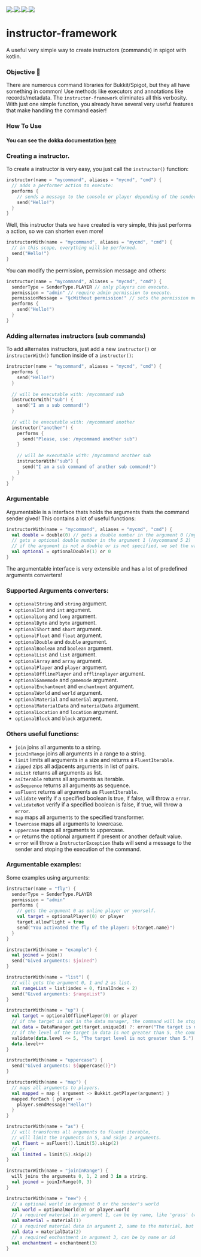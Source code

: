 <a href="https://github.com/uinnn/instructor-framework">
  <img align="center" src="https://img.shields.io/static/v1?style=for-the-badge&label=author&message=uinnn&color=informational"/>
</a>
<a href="https://github.com/uinnn/instructor-framework">
  <img align="center" src="https://img.shields.io/github/v/release/uinnn/instructor-framework?color=yellow&label=instructor-framework&style=for-the-badge"/>
</a>
<a href="https://github.com/uinnn/instructor-framework">
  <img align="center" src="https://img.shields.io/github/v/release/uinnn/instructor-framework?color=ff69b4&label=maven-central&style=for-the-badge"/>
</a>
<a href="https://github.com/uinnn/instructor-framework">
  <img align="center" src="https://img.shields.io/static/v1?style=for-the-badge&label=license&message=MIT License&color=success"/>
</a>

# instructor-framework
A useful very simple way to create instructors (commands) in spigot with kotlin.

### Objective 📝
There are numerous command libraries for Bukkit/Spigot, but they all have something in common!
Use methods like executors and annotations like records/metadata.
The `instructor-framework` eliminates all this verbosity.
With just one simple function, you already have several very useful features that make handling the command easier!

### How To Use
#### You can see the dokka documentation [here](https://uinnn.github.io/instructor-framework/)

### Creating a instructor.
To create a instructor is very easy, you just call the `instructor()` function:

```kt
instructor(name = "mycommand", aliases = "mycmd", "cmd") {
  // adds a performer action to execute:
  performs {
    // sends a message to the console or player depending of the sender.
    send("Hello!")
  }
}
```

Well, this instructor thats we have created is very simple, this just performs a action, so we can shorten even more!
```kt
instructorWith(name = "mycommand", aliases = "mycmd", "cmd") {
  // in this scope, everything will be performed.
  send("Hello!")
}
```

You can modify the permission, permission message and others:
```kt
instructor(name = "mycommand", aliases = "mycmd", "cmd") {
  senderType = SenderType.PLAYER // only players can execute.
  permission = "admin" // require admin permission to execute.
  permissionMessage = "§cWithout permission!" // sets the permission message.
  performs {
    send("Hello!")
  }
}
```

### Adding alternates instructors (sub commands)
To add alternates instructors, just add a new `instructor()` or `instructorWith()` function inside of a `instructor()`:
```kt
instructor(name = "mycommand", aliases = "mycmd", "cmd") {
  performs {
    send("Hello!")
  }
  
  // will be executable with: /mycommand sub
  instructorWith("sub") {
    send("I am a sub command!")
  }
  
  // will be executable with: /mycommand another
  instructor("another") {
    performs {
      send("Please, use: /mycommand another sub")
    }
    
    // will be executable with: /mycommand another sub
    instructorWith("sub") {
      send("I am a sub command of another sub command!")
    }
  }
}
```

### Argumentable
Argumentable is a interface thats holds the arguments thats the command sender gived! This contains a lot of useful functions:
```kt
instructorWith(name = "mycommand", aliases = "mycmd", "cmd") {
  val double = double(0) // gets a double number in the argument 0 (/mycommand 5)
  // gets a optional double number in the argument 1 (/mycommand 5 2)
  // if the argument is not a double or is not specified, we set the variable as 0
  val optional = optionalDouble(1) or 0
}
```
The argumentable interface is very extensible and has a lot of predefined arguments converters!

### Supported Arguments converters:
* `optionalString` and `string` argument.
* `optionalInt` and `int` argument. 
* `optionalLong` and `long` argument.
* `optionalByte` and `byte` argument. 
* `optionalShort` and `short` argument.
* `optionalFloat` and `float` argument. 
* `optionalDouble` and `double` argument.
* `optionalBoolean` and `boolean` argument. 
* `optionalList` and `list` argument.
* `optionalArray` and `array` argument. 
* `optionalPlayer` and `player` argument.
* `optionalOfflinePlayer` and `offlineplayer` argument. 
* `optionalGamemode` and `gamemode` argument. 
* `optionalEnchantment` and `enchantment` argument. 
* `optionalWorld` and `world` argument. 
* `optionalMaterial` and `material` argument. 
* `optionalMaterialData` and `materialData` argument. 
* `optionalLocation` and `location` argument. 
* `optionalBlock` and `block` argument. 

### Others useful functions:
* `join` joins all arguments to a string.
* `joinInRange` joins all arguments in a range to a string.
* `limit` limits all arguments in a size and returns a `FluentIterable`.
* `zipped` zips all adjacents arguments in list of pairs.
* `asList` returns all arguments as list.
* `asIterable` returns all arguments as iterable.
* `asSequence` returns all arguments as sequence.
* `asFluent` returns all arguments as `FluentIterable`.
* `validate` verify if a specified boolean is true, if false, will throw a `error`.
* `validateNot` verify if a specified boolean is false, if true, will throw a `error`.
* `map` maps all arguments to the specified transformer.
* `lowercase` maps all arguments to lowercase.
* `uppercase` maps all arguments to uppercase.
* `or` returns the optional argument if present or another default value.
* `error` will throw a `InstructorException` thats will send a message to the sender and stoping the execution of the command.

### Argumentable examples:
Some examples using arguments:

```kt
instructor(name = "fly") {
  senderType = SenderType.PLAYER
  permission = "admin"
  performs {
    // gets the argument 0 as online player or yourself.
    val target = optionalPlayer(0) or player
    target.allowFlight = true
    send("You activated the fly of the player: ${target.name}")
  }
}
```

```kt
instructorWith(name = "example") {
  val joined = join()
  send("Gived arguments: $joined")
}
```

```kt
instructorWith(name = "list") {
  // will gets the argument 0, 1 and 2 as list.
  val rangeList = list(index = 0, finalIndex = 2)
  send("Gived arguments: $rangeList")
}
```

```kt
instructorWith(name = "up") {
  val target = optionalOfflinePlayer(0) or player
  // if the target is not in the data manager, the command will be stopped.
  val data = DataManager.get(target.uniqueId) ?: error("The target is not in the data manager.")
  // if the level of the target in data is not greater than 5, the command will be stopped.
  validate(data.level <= 5, "The target level is not greater than 5.")
  data.level++
}
```

```kt
instructorWith(name = "uppercase") {
  send("Gived arguments: ${uppercase()}")
}
```

```kt
instructorWith(name = "map") {
  // maps all arguments to players.
  val mapped = map { argument -> Bukkit.getPlayer(argument) }
  mapped.forEach { player ->
    player.sendMessage("Hello!")
  }
}
```

```kt
instructorWith(name = "as") {
  // will transforms all arguments to fluent iterable,
  // will limit the arguments in 5, and skips 2 arguments.
  val fluent = asFluent().limit(5).skip(2)
  // or
  val limited = limit(5).skip(2)
}
```

```kt
instructorWith(name = "joinInRange") {
  will joins the arguments 0, 1, 2 and 3 in a string.
  val joined = joinInRange(0, 3)
}
```

```kt
instructorWith(name = "new") {
  // a optional world in argument 0 or the sender's world
  val world = optionalWorld(0) or player.world
  // a required material in argument 1, can be by name, like 'grass' (will be uppercased), or by id, like '2' 
  val material = material(1)
  // a required material data in argument 2, same to the material, but this can do: 'stone:2', or '1:2'
  val data = materialData(2)
  // a required enchantment in argument 3, can be by name or id
  val enchantment = enchantment(3)
}
```




